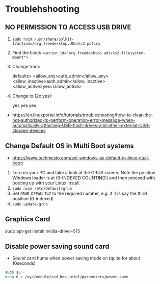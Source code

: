 # Troublehshooting

## NO PERMISSION TO ACCESS USB DRIVE

1. `sudo nvim /usr/share/polkit-1/actions/org.freedesktop.UDisks2.policy`
2. Find the block `<action id="org.freedesktop.udisks2.filesystem-mount">`
3. Change from:

    defaults>
      <allow_any>auth_admin</allow_any>
      <allow_inactive>auth_admin</allow_inactive>
      <allow_active>yes</allow_active>
    </defaults>

4. Change to (2x yes):

   <defaults>
      <allow_any>yes</allow_any>
      <allow_inactive>yes</allow_inactive>
      <allow_active>yes</allow_active>
    </defaults>

- <https://en.linuxportal.info/tutorials/troubleshooting/how-to-clear-the-not-authorized-to-perform-operation-error-message-when-automatically-attaching-USB-flash-drives-and-other-external-USB-storage-devices>

## Change Default OS in Multi Boot systems

- <https://www.techmesto.com/set-windows-as-default-in-linux-dual-boot/>
1. Turn on your PC and take a look at the GRUB screen. Note the position Windows loader is at (0-INDEXED COUNTING!) and then proceed with booting up with your Linux install.
2. `sudo nvim /etc/default/grub`
3. Set `GRUB_DEFAULT=2` to the required number, e.g. if it is say the third position (0-indexed)
4. `sudo update-grub`


## Graphics Card

sudo apt-get install nvidia-driver-515

## Disable power saving sound card

- Sound card hums when power saving mode on (quite for about 10seconds)

```bash
sudo su -
echo 0 > /sys/module/snd_hda_intel/parameters/power_save
```

